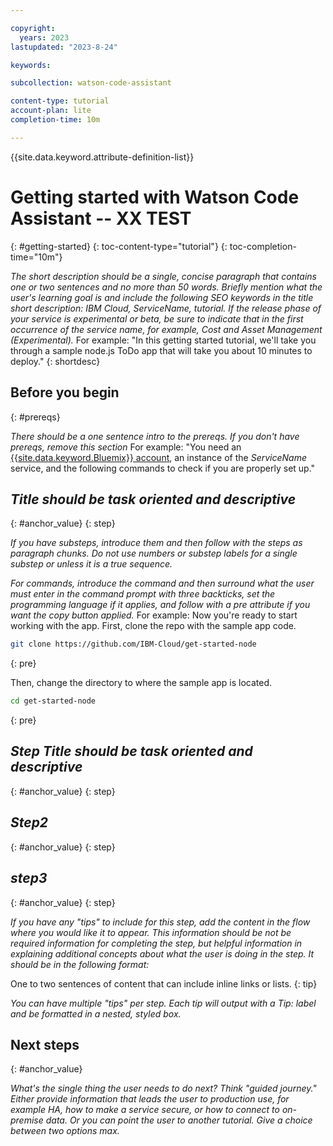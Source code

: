 ```yaml
---

copyright:
  years: 2023
lastupdated: "2023-8-24"

keywords:

subcollection: watson-code-assistant

content-type: tutorial
account-plan: lite
completion-time: 10m

---
```


{{site.data.keyword.attribute-definition-list}}


# Getting started with Watson Code Assistant -- XX TEST
{: #getting-started}
{: toc-content-type="tutorial"}
{: toc-completion-time="10m"}

<!-- The title of your H1 should be Getting started with Watson Code Assistant, where Watson Code Assistant is the non-trademarked short version keyref. -->

<!-- The goal should be a tutorial of 10 minutes or less. -->

_The short description should be a single, concise paragraph that contains one or two sentences and no more than 50 words. Briefly mention what the user's learning goal is and include the following SEO keywords in the title short description: IBM Cloud, ServiceName, tutorial. If the release phase of your service is experimental or beta, be sure to indicate that in the first occurrence of the service name, for example, Cost and Asset Management (Experimental)._ For example: "In this getting started tutorial, we'll take you through a sample node.js ToDo app that will take you about 10 minutes to deploy."
{: shortdesc}

## Before you begin
{: #prereqs}

_There should be a one sentence intro to the prereqs. If you don't have prereqs, remove this section_ For example: "You need an [{{site.data.keyword.Bluemix}} account](https://cloud.ibm.com/registration/), an instance of the _ServiceName_ service, and the following commands to check if you are properly set up."

<!-- For each step in your tutorial, add an H2 section. The title should be task-oriented and descriptive. Recommendation is no more than 9 steps. -->

## _Title should be task oriented and descriptive_
{: #anchor_value}
{: step}

<!-- Introduce each major step with a description of what it will accomplish. If there are sequential substeps, use an ordered list for each substep. Don't include the step number. -->

_If you have substeps, introduce them and then follow with the steps as paragraph chunks. Do not use numbers or substep labels for a single substep or unless it is a true sequence._

_For commands, introduce the command and then surround what the user must enter in the command prompt with three backticks, set the programming language if it applies, and follow with a pre attribute if you want the copy button applied._ For example:
Now you're ready to start working with the app. First, clone the repo with the sample app code.

   ```sh
   git clone https://github.com/IBM-Cloud/get-started-node
   ```
   {: pre}

   Then, change the directory to where the sample app is located.

   ```sh
   cd get-started-node
   ```
   {: pre}

## _Step Title should be task oriented and descriptive_
{: #anchor_value}
{: step}

## _Step2_
{: #anchor_value}
{: step}

## _step3_
{: #anchor_value}
{: step}

_If you have any "tips" to include for this step, add the content in the flow where you would like it to appear. This information should be not be required information for completing the step, but helpful information in explaining additional concepts about what the user is doing in the step. It should be in the following format:_

One to two sentences of content that can include inline links or lists.
{: tip}

_You can have multiple "tips" per step. Each tip will output with a _Tip:_ label and be formatted in a nested, styled box._

## Next steps
{: #anchor_value}

_What's the single thing the user needs to do next? Think "guided journey." Either provide information that leads the user to production use, for example HA, how to make a service secure, or how to connect to on-premise data. Or you can point the user to another tutorial. Give a choice between two options max._
